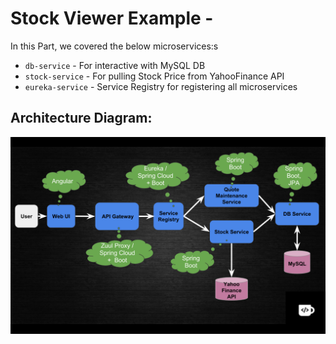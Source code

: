 # Stock Viewer Example -

In this Part, we covered the below microservices:s
- `db-service` - For interactive with MySQL DB
- `stock-service` - For pulling Stock Price from YahooFinance API
- `eureka-service` - Service Registry for registering all microservices

## Architecture Diagram:
![Architecture](Architecture.png)
